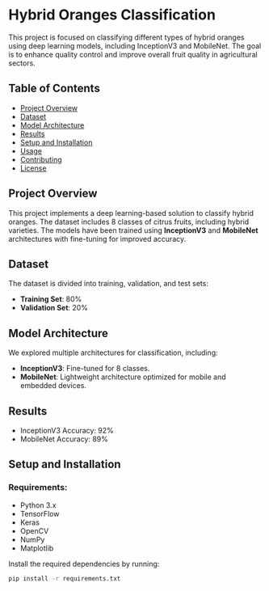 # Hybrid Oranges Classification

This project is focused on classifying different types of hybrid oranges using deep learning models, including InceptionV3 and MobileNet. The goal is to enhance quality control and improve overall fruit quality in agricultural sectors.

## Table of Contents
- [Project Overview](#project-overview)
- [Dataset](#dataset)
- [Model Architecture](#model-architecture)
- [Results](#results)
- [Setup and Installation](#setup-and-installation)
- [Usage](#usage)
- [Contributing](#contributing)
- [License](#license)

## Project Overview
This project implements a deep learning-based solution to classify hybrid oranges. The dataset includes 8 classes of citrus fruits, including hybrid varieties. The models have been trained using **InceptionV3** and **MobileNet** architectures with fine-tuning for improved accuracy.

## Dataset
The dataset is divided into training, validation, and test sets:
- **Training Set**: 80%
- **Validation Set**: 20%

## Model Architecture
We explored multiple architectures for classification, including:
- **InceptionV3**: Fine-tuned for 8 classes.
- **MobileNet**: Lightweight architecture optimized for mobile and embedded devices.

## Results
- InceptionV3 Accuracy: 92%
- MobileNet Accuracy: 89%

## Setup and Installation

### Requirements:
- Python 3.x
- TensorFlow
- Keras
- OpenCV
- NumPy
- Matplotlib

Install the required dependencies by running:
```bash
pip install -r requirements.txt
